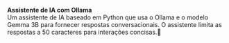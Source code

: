 **Assistente de IA com Ollama**<br>
Um assistente de IA baseado em Python que usa o Ollama e o modelo Gemma 3B para fornecer respostas conversacionais. O assistente limita as respostas a 50 caracteres para interações concisas.🤖
